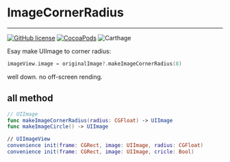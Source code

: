 # ImageCornerRadius
---
[![GitHub license](https://img.shields.io/badge/license-MIT-blue.svg)](https://raw.githubusercontent.com/Tuccuay/ImageCornerRadius/master/LICENSE)
[![CocoaPods](https://img.shields.io/cocoapods/v/ImageCornerRadius.svg?maxAge=2592000)]()
![Carthage](https://img.shields.io/badge/Carthage-Compatible-brightgreen.svg)

Esay make UIImage to corner radius:

```swift
imageView.image = originalImage?.makeImageCornerRadius(8)
```

well down.
no off-screen rending.


## all method
```swift
// UIImage
func makeImageCornerRadius(radius: CGFloat) -> UIImage
func makeImageCircle() -> UIImage

// UIImageView
convenience init(frame: CGRect, image: UIImage, radius: CGFloat)
convenience init(frame: CGRect, image: UIImage, cricle: Bool)
```
